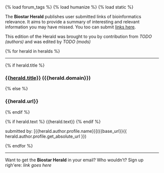 {% load forum_tags %}
{% load humanize %}
{% load static %}

The **Biostar Herald** publishes user submitted links of bioinformatics relevance. It aims to provide a summary of interesting and relevant information you may have missed. You too can submit [links here](/herald/).

This edition of the Herald was brought to you by contribution from *TODO (authors)* and was edited by *TODO (mods)*

{% for herald in heralds %}

---

{% if herald.title %}
### [{{herald.title}}]({{herald.url}}) ({{herald.domain}})
{% else %}
### {{herald.url}}
{% endif %}

{% if herald.text %}
{{herald.text}}
{% endif %}

submitted by: [{{herald.author.profile.name}}]({{base_url}}{{ herald.author.profile.get_absolute_url }})

{% endfor %}

---

Want to get the **Biostar Herald** in your email? Who wouldn't? Sign up righ'ere: *link goes here*






